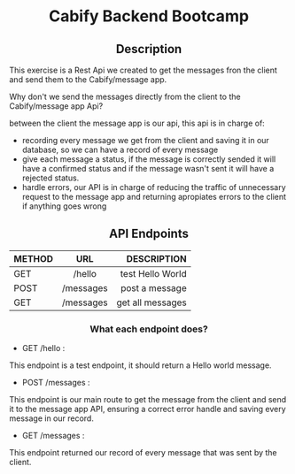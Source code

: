 <h1 align="center">Cabify Backend Bootcamp</h1>

<h2 align="center">Description</h2>

This exercise is a Rest Api we created to get the messages fron the client and send them to the Cabify/message app.
 
Why don't we send the messages directly from the client to the Cabify/message app Api?
 
between the client the message app is our api,
 this api is in charge of:
 
- recording every message we get from the client and saving it in our database, so we can have a record of every message
- give each message a status, if the message is correctly sended it will have a confirmed status and if the message wasn't sent it will have a rejected status.
- hardle errors, our API is in charge of reducing the traffic of unnecessary request to the message app and returning apropiates errors to the client if anything goes wrong


<h2 align="center"> API Endpoints</h2>

<div align="center"> 

| METHOD |             URL              |       DESCRIPTION |
| ------ | :--------------------------: | ----------------: |
| GET    |/hello                        | test Hello World  |
| POST   |/messages                     | post a message    |
| GET    |/messages                     | get all messages  |

</div>

<h3 align="center"> What each endpoint does?</h3>

- GET /hello :

This endpoint is a test endpoint, it should return a Hello world message.
 
- POST /messages :

This endpoint is our main route to get the message from the client and send it to the message app API, ensuring a correct error handle and saving every message in our record.
 
- GET /messages :
 
This endpoint returned our record of every message that was sent by the client.
 